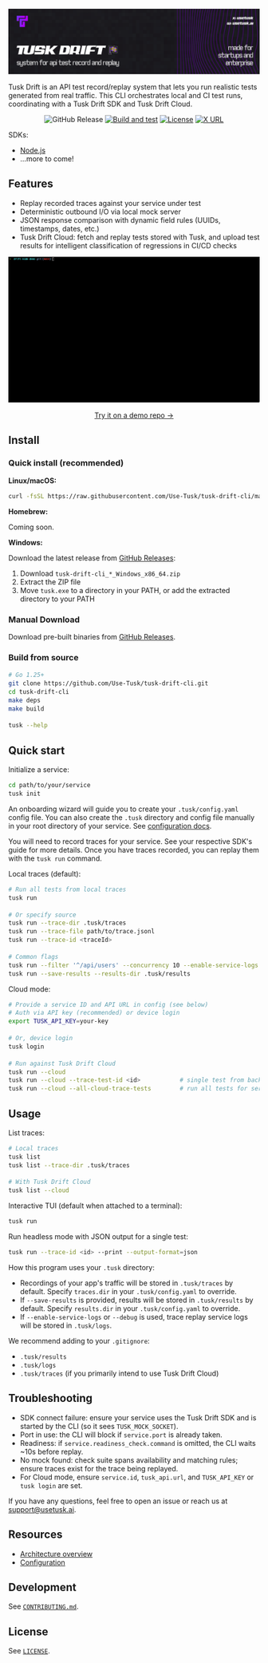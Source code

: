 ![Tusk CLI Banner](assets/tusk-banner.png)

Tusk Drift is an API test record/replay system that lets you run realistic tests generated from real traffic. This CLI orchestrates local and CI test runs, coordinating with a Tusk Drift SDK and Tusk Drift Cloud.

<div align="center">

![GitHub Release](https://img.shields.io/github/v/release/Use-Tusk/tusk-drift-cli)
[![Build and test](https://github.com/Use-Tusk/tusk-drift-cli/actions/workflows/main.yml/badge.svg?branch=main)](https://github.com/Use-Tusk/tusk-drift-cli/actions/workflows/main.yml)
[![License](https://img.shields.io/badge/License-Apache_2.0-blue.svg)](https://opensource.org/licenses/Apache-2.0)
[![X URL](https://img.shields.io/twitter/url?url=https%3A%2F%2Fx.com%2Fusetusk&style=flat&logo=x&label=Tusk&color=BF40BF)](https://x.com/usetusk)

</div>

SDKs:

- [Node.js](https://github.com/Use-Tusk/drift-node-sdk)
- ...more to come!

## Features

- Replay recorded traces against your service under test
- Deterministic outbound I/O via local mock server
- JSON response comparison with dynamic field rules (UUIDs, timestamps, dates, etc.)
- Tusk Drift Cloud: fetch and replay tests stored with Tusk, and upload test results for intelligent classification of regressions in CI/CD checks

<div align="center">

![Demo](assets/tusk-drift-demo.gif)
<p><a href="https://github.com/Use-Tusk/drift-node-demo">Try it on a demo repo →</a></p>

</div>

## Install

### Quick install (recommended)

**Linux/macOS:**

```bash
curl -fsSL https://raw.githubusercontent.com/Use-Tusk/tusk-drift-cli/main/install.sh | sh
```

**Homebrew:**

Coming soon.

**Windows:**

Download the latest release from [GitHub Releases](https://github.com/Use-Tusk/tusk-drift-cli/releases/latest):

1. Download `tusk-drift-cli_*_Windows_x86_64.zip`
2. Extract the ZIP file
3. Move `tusk.exe` to a directory in your PATH, or add the extracted directory to your PATH

### Manual Download

Download pre-built binaries from [GitHub Releases](https://github.com/Use-Tusk/tusk-drift-cli/releases/latest).

### Build from source

```bash
# Go 1.25+
git clone https://github.com/Use-Tusk/tusk-drift-cli.git
cd tusk-drift-cli
make deps
make build

tusk --help
```

## Quick start

Initialize a service:

```bash
cd path/to/your/service
tusk init
```

An onboarding wizard will guide you to create your `.tusk/config.yaml` config file.
You can also create the `.tusk` directory and config file manually in your root directory of your service. See [configuration docs](/docs/configuration.md).

You will need to record traces for your service. See your respective SDK's guide for more details. Once you have traces recorded, you can replay them with the `tusk run` command.

Local traces (default):

```bash
# Run all tests from local traces
tusk run

# Or specify source
tusk run --trace-dir .tusk/traces
tusk run --trace-file path/to/trace.jsonl
tusk run --trace-id <traceId>

# Common flags
tusk run --filter '^/api/users' --concurrency 10 --enable-service-logs
tusk run --save-results --results-dir .tusk/results
```

Cloud mode:

```bash
# Provide a service ID and API URL in config (see below)
# Auth via API key (recommended) or device login
export TUSK_API_KEY=your-key

# Or, device login
tusk login

# Run against Tusk Drift Cloud
tusk run --cloud
tusk run --cloud --trace-test-id <id>           # single test from backend
tusk run --cloud --all-cloud-trace-tests        # run all tests for service
```

## Usage

List traces:

```bash
# Local traces
tusk list
tusk list --trace-dir .tusk/traces

# With Tusk Drift Cloud
tusk list --cloud
```

Interactive TUI (default when attached to a terminal):

```bash
tusk run
```

Run headless mode with JSON output for a single test:

```bash
tusk run --trace-id <id> --print --output-format=json
```

How this program uses your `.tusk` directory:

- Recordings of your app's traffic will be stored in `.tusk/traces` by default.
Specify `traces.dir` in your `.tusk/config.yaml` to override.
- If `--save-results` is provided, results will be stored in `.tusk/results` by default. Specify `results.dir` in your `.tusk/config.yaml` to override.
- If `--enable-service-logs` or `--debug` is used, trace replay service logs will be stored in `.tusk/logs`.

We recommend adding to your `.gitignore`:

- `.tusk/results`
- `.tusk/logs`
- `.tusk/traces` (if you primarily intend to use Tusk Drift Cloud)

## Troubleshooting

- SDK connect failure: ensure your service uses the Tusk Drift SDK and is started by the CLI (so it sees `TUSK_MOCK_SOCKET`).
- Port in use: the CLI will block if `service.port` is already taken.
- Readiness: if `service.readiness_check.command` is omitted, the CLI waits ~10s before replay.
- No mock found: check suite spans availability and matching rules; ensure traces exist for the trace being replayed.
- For Cloud mode, ensure `service.id`, `tusk_api.url`, and `TUSK_API_KEY` or `tusk login` are set.

If you have any questions, feel free to open an issue or reach us at [support@usetusk.ai](support@usetusk.ai).

## Resources

- [Architecture overview](docs/architecture.md)
- [Configuration](docs/configuration.md)

## Development

See [`CONTRIBUTING.md`](./CONTRIBUTING.md).

## License

See [`LICENSE`](./LICENSE).
